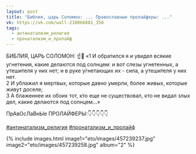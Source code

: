 ```yaml
---
layout: post
title: "Библия, царь Соломон: ... Православные пролайферы: ..."
vk: https://vk.com/wall-210066881_350
tags:
  - антинатализм_религия
  - пронатализм_и_пролайф
---
```

БИБЛИЯ, ЦАРЬ СОЛОМОН: ☝🤴 «1 И обратился я и увидел всякие угнетения, какие делаются под солнцем: и вот слезы угнетенных, а утешителя у них нет; и в руке угнетающих их - сила, а утешителя у них нет.<br>
2 И ублажил я мертвых, которые давно умерли, более живых, которые живут доселе;<br>
3 А блаженнее их обоих тот, кто еще не существовал, кто не видал злых дел, какие делаются под солнцем...»

ПрАвОсЛаВнЫе ПРОЛАЙФЕРЫ:👇👇👇👇👇

[#антинатализм_религия](poisk.html#антинатализм_религия) 
[#пронатализм_и_пролайф](poisk.html#пронатализм_и_пролайф)

{% include images.html image1="eto/images/457239237.jpg" image2="eto/images/457239258.jpg" album="2" %}
